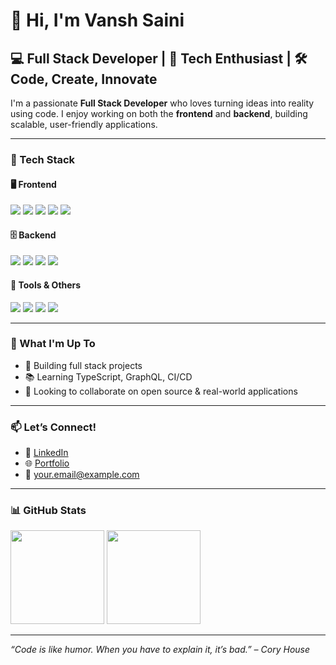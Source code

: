 # 👋 Hi, I'm Vansh Saini

## 💻 Full Stack Developer | 🚀 Tech Enthusiast | 🛠️ Code, Create, Innovate

I'm a passionate **Full Stack Developer** who loves turning ideas into reality using code. I enjoy working on both the **frontend** and **backend**, building scalable, user-friendly applications.

---

### 🧰 Tech Stack

#### 🖥️ Frontend
<p>
  <img src="https://img.shields.io/badge/HTML5-E34F26?logo=html5&logoColor=white" />
  <img src="https://img.shields.io/badge/CSS3-1572B6?logo=css3&logoColor=white" />
  <img src="https://img.shields.io/badge/JavaScript-F7DF1E?logo=javascript&logoColor=black" />
  <img src="https://img.shields.io/badge/React-20232A?logo=react&logoColor=61DAFB" />
  <img src="https://img.shields.io/badge/Next.js-000000?logo=nextdotjs&logoColor=white" />
</p>

#### 🗄️ Backend
<p>
  <img src="https://img.shields.io/badge/Node.js-339933?logo=nodedotjs&logoColor=white" />
  <img src="https://img.shields.io/badge/Express-000000?logo=express&logoColor=white" />
  <img src="https://img.shields.io/badge/MongoDB-47A248?logo=mongodb&logoColor=white" />
  <img src="https://img.shields.io/badge/MySQL-4479A1?logo=mysql&logoColor=white" />
</p>

#### 🧰 Tools & Others
<p>
  <img src="https://img.shields.io/badge/Git-F05032?logo=git&logoColor=white" />
  <img src="https://img.shields.io/badge/GitHub-181717?logo=github&logoColor=white" />
  <img src="https://img.shields.io/badge/Docker-2496ED?logo=docker&logoColor=white" />
  <img src="https://img.shields.io/badge/Postman-FF6C37?logo=postman&logoColor=white" />
</p>

---

### 🌱 What I'm Up To
- 🚀 Building full stack projects
- 📚 Learning TypeScript, GraphQL, CI/CD
- 🤝 Looking to collaborate on open source & real-world applications

---

### 📫 Let’s Connect!
- 💼 [LinkedIn](https://www.linkedin.com/in/your-profile)
- 🌐 [Portfolio](https://yourportfolio.com)
- 📧 your.email@example.com

---

### 📊 GitHub Stats

<p>
  <img src="https://github-readme-stats.vercel.app/api?username=yourusername&show_icons=true&theme=radical" height="150" />
  <img src="https://github-readme-stats.vercel.app/api/top-langs/?username=yourusername&layout=compact&theme=radical" height="150" />
</p>

---

_“Code is like humor. When you have to explain it, it’s bad.” – Cory House_
